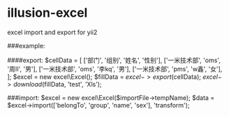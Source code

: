 # illusion-excel
excel import and export for yii2

###example:

####export:
$cellData = [
            ['部门', '组别', '姓名', '性别'],
            ['一米技术部', 'oms', '周II', '男'],
            ['一米技术部', 'oms', '李kq', '男'],
            ['一米技术部', 'pms', 'w鑫', '女'],
        ];
        $excel = new excel\Excel();
        $fillData = $excel->export($cellData);
        $excel->download($fillData, 'test', 'Xls');
        
###import:
$excel = new excel\Excel($importFile->tempName);
$data = $excel->import(['belongTo', 'group', 'name', 'sex'], 'transform');
